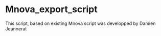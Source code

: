 # Mnova_export_script
This script, based on existing Mnova script was developped by Damien Jeannerat
